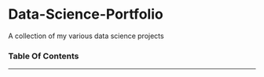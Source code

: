 # Data-Science-Portfolio
A collection of my various data science projects 

### Table Of Contents
------

